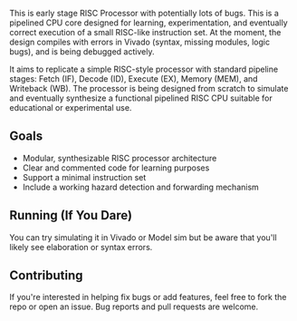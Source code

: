 This is early stage RISC Processor with potentially lots of bugs. This is a pipelined CPU core designed for learning, experimentation, and eventually correct execution of a small RISC-like instruction set. At the moment, the design compiles with errors in Vivado (syntax, missing modules, logic bugs), and is being debugged actively.

It aims to replicate a simple RISC-style processor with standard pipeline stages: Fetch (IF), Decode (ID), Execute (EX), Memory (MEM), and Writeback (WB). The processor is being designed from scratch to simulate and eventually synthesize a functional pipelined RISC CPU suitable for educational or experimental use.

## Goals
-  Modular, synthesizable RISC processor architecture
-  Clear and commented code for learning purposes
-  Support a minimal instruction set
-  Include a working hazard detection and forwarding mechanism

## Running (If You Dare)
You can try simulating it in Vivado or Model sim but be aware that you'll likely see elaboration or syntax errors.

## Contributing
If you're interested in helping fix bugs or add features, feel free to fork the repo or open an issue. Bug reports and pull requests are welcome.
